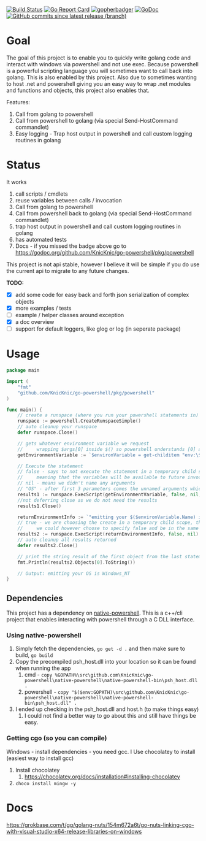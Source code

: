 [![Build Status](https://dev.azure.com/oneeyedelf1/powershell.native/_apis/build/status/KnicKnic.go-powershell?branchName=master)](https://dev.azure.com/oneeyedelf1/powershell.native/_build/latest?definitionId=3&branchName=master)
[![Go Report Card](https://goreportcard.com/badge/github.com/KnicKnic/go-powershell)](https://goreportcard.com/report/github.com/KnicKnic/go-powershell)
[![gopherbadger](https://img.shields.io/badge/Go%20Coverage-99%25-brightgreen.svg?longCache=true&style=flat)](./scripts/code_coverage.ps1)
[![GoDoc](https://godoc.org/github.com/KnicKnic/go-powershell/pkg/powershell?status.svg)](https://godoc.org/github.com/KnicKnic/go-powershell/pkg/powershell)
[![GitHub commits since latest release (branch)](https://img.shields.io/github/commits-since/KnicKnic/go-powershell/latest.svg)](https://github.com/KnicKnic/go-powershell/releases/latest)

# Goal

The goal of this project is to enable you to quickly write golang code and interact with windows via powershell and not use exec. Because powershell is a powerful scripting language you will sometimes want to call back into golang. This is also enabled by this project. Also due to sometimes wanting to host .net and powershell giving you an easy way to wrap .net modules and functions and objects, this project also enables that.

Features:

1. Call from golang to powershell
1. Call from powershell to golang (via special Send-HostCommand commandlet)
1. Easy logging - Trap host output in powershell and call custom logging routines in golang

# Status

It works

1. call scripts / cmdlets
1. reuse variables between calls / invocation
1. Call from golang to powershell
1. Call from powershell back to golang (via special Send-HostCommand commandlet)
1. trap host output in powershell and call custom logging routines in golang
1. has automated tests
1. Docs - if you missed the badge above go to https://godoc.org/github.com/KnicKnic/go-powershell/pkg/powershell

This project is not api stable, however I believe it will be simple if you do use the current api to migrate to any future changes.

**TODO:**

- [x] add some code for easy back and forth json serialization of complex objects
- [X] more examples / tests
- [ ] example / helper classes around exception
- [x] a doc overview
- [ ] support for default loggers, like glog or log (in seperate package)

# Usage

```go
package main

import (
	"fmt"
	"github.com/KnicKnic/go-powershell/pkg/powershell"
)

func main() {
	// create a runspace (where you run your powershell statements in)
	runspace := powershell.CreateRunspaceSimple()
	// auto cleanup your runspace
	defer runspace.Close()

	// gets whatever environment variable we request
	//     wrapping $args[0] inside $() so powershell understands [0] associated with $args
	getEnvironmentVariable := `$environVariable = get-childitem "env:\$($args[0])";`

	// Execute the statement
	// false - says to not execute the statement in a temporary child scope
	//     meaning that the variables will be available to future invocations
	// nil - means we didn't name any arguments
	// "OS" - after first 3 parameters comes the unnamed arguments which we reference via $args[index]
	results1 := runspace.ExecScript(getEnvironmentVariable, false, nil, "OS")
	//not deferring close as we do not need the results
	results1.Close()

	returnEnvironmentInfo := `"emitting your $($environVariable.Name) is $($environVariable.Value)"`
	// true - we are choosing the create in a temporary child scope, the parent scope variables are still accessible to us
	//     we could however choose to specify false and be in the same scope
	results2 := runspace.ExecScript(returnEnvironmentInfo, false, nil)
	// auto cleanup all results returned
	defer results2.Close()

	// print the string result of the first object from the last statement (which happens to already be a string)
	fmt.Println(results2.Objects[0].ToString())

	// Output: emitting your OS is Windows_NT
}
```

## Dependencies

This project has a dependency on [native-powershell](https://github.com/KnicKnic/native-powershell). This is a c++/cli project that enables interacting with powershell through a C DLL interface.

### Using native-powershell

1. Simply fetch the dependencies, `go get -d .` and then make sure to build, `go build`
1. Copy the precompiled psh_host.dll into your location so it can be found when running the app
    1. cmd - `copy %GOPATH%\src\github.com\KnicKnic\go-powershell\native-powershell\native-powershell-bin\psh_host.dll .`
    1. powershell - `copy "$($env:GOPATH)\src\github.com\KnicKnic\go-powershell\native-powershell\native-powershell-bin\psh_host.dll" .`
1. I ended up checking in the psh_host.dll and host.h (to make things easy)
    1. I could not find a better way to go about this and still have things be easy.

### Getting cgo (so you can compile)

Windows - install dependencies - you need gcc. I Use chocolatey to install (easiest way to install gcc)

1. Install chocolatey
	1. https://chocolatey.org/docs/installation#installing-chocolatey
1. `choco install mingw -y`

# Docs

https://grokbase.com/t/gg/golang-nuts/154m672a6t/go-nuts-linking-cgo-with-visual-studio-x64-release-libraries-on-windows
